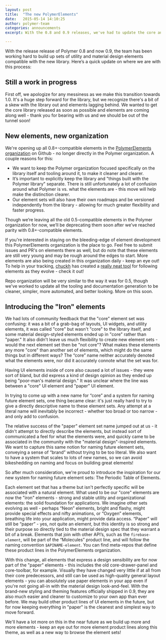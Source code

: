 ```yaml
---
layout: post
title:  "The new PolymerElements"
date:   2015-05-14 14:10:25
author: polymer-team
categories: announcements
excerpt: With the 0.8 and 0.9 releases, we've had to update the core and paper elements previously used with 0.5 to the new versions of the library. With this major breaking change, we've taken the opportunity to better organize these elements into more coherent "product lines," and have renamed the core elements to the iron elements.

---
```


With the release release of Polymer 0.8 and now 0.9, the team has been working hard to build up sets of utility and material design elements compatible with the new library. Here’s a quick update on where we are with this process:

## Still a work in progress

First off, we apologize for any messiness as we make this transition towards 1.0. It's a huge step forward for the library, but we recognize there's a bit of a skew with the library out and elements lagging behind.  We wanted to get the core library released as soon as possible and elements are coming along well - thank you for bearing with us and we should be out of the tunnel soon!

## New elements, new organization

We're opening up all 0.8+-compatible elements in the [PolymerElements organization](https://github.com/polymerelements) on Github - no longer directly in the Polymer organization. A couple reasons for this:

* We want to keep the Polymer organization focused specifically on the library itself and tooling around it, to make it cleaner and clearer.
* It’s important to explicitly keep the library and "things built with the Polymer library" separate. There is still unfortunately a lot of confusion around what Polymer is vs. what the elements are - this move will help make the distinction clearer.
* Our element sets will also have their own roadmaps and be versioned independently from the library - allowing for much greater flexibility and faster progress.

Though we’re leaving all the old 0.5-compatible elements in the Polymer organization for now, we’ll be deprecating them soon after we’ve reached parity with 0.8+-compatible elements.

If you're interested in staying on the bleeding-edge of element development this PolymerElements organization is the place to go. Feel free to submit issues and PR's on elements there as well, but do note that these elements are still very young and may be rough around the edges to start.  More elements are also being created in this organization daily - keep an eye out! To help in your tracking, [chuckh](https://github.com/chuckh) has created a [really neat tool](http://chuckh.github.io/road-to-polymer/) for following elements as they evolve - check it out!

Repo organization will be very similar to the way it was for 0.5, though we've worked to update all the tooling and documentation generation to be cleaner, simpler, more automated, and better looking. More on this soon.

## Introducing the "Iron" elements

We had lots of community feedback that the "core" element set was confusing: it was a bit of a grab-bag of layouts, UI widgets, and utility elements, it was called "core" but wasn't "core" to the library itself, and some material design-styled elements ended up in "core" rather than "paper." It also didn't leave us much flexibility to create new element sets - would the next element set then be "not core"? What makes these elements any more "core" than another set of elements, which might do the same things but in different ways? The “core” name neither accurately denoted what the elements were, nor did it accurately connote what the set was for.

Having UI elements inside of core also caused a lot of issues - they were sort of bland, but did express a kind of design opinion as they ended up being "poor-man's material design." It was unclear where the line was between a "core" UI element and "paper" UI element.

In trying to come up with a new name for “core” and a system for naming future element sets, one thing became clear: it's just really hard to try to give a directly descriptive name to these element sets. Any attempt at a literal name will inevitably be incorrect - whether too broad or too narrow - and only add to confusion.

The relative success of the "paper" element set name jumped out at us - it didn't attempt to directly describe the elements, but instead sort of communicated a feel for what the elements were, and quickly came to be associated in the community with the "material design"-inspired elements. We want to capture this same notion for naming future element sets, conveying a sense of “brand” without trying to be too literal. We also want to have a system that scales to lots of new names, so we can avoid bikeshedding on naming and focus on building great elements!

So after much consideration, we're proud to introduce the inspiration for our new system for naming future element sets: The Periodic Table of Elements.

Each element set that has a theme but isn't perfectly specific will be associated with a natural element. What used to be our "core" elements are now the "iron" elements - strong and stable utility and organizational elements: the solid foundation for applications. We imagine other sets evolving as well - perhaps “Neon” elements, bright and flashy, might provide special effects and nifty animations, or “Oxygen” elements, breathing life into your application, might provide data access. “Paper” will still be “paper” - yes, not quite an element, but this identity is so strong and their purpose so directly tied to the material design spec that they warrant a bit of a break. Elements that join with other API’s, such as the `firebase-element`, will be part of the “Molecules” product line, and will follow the naming convention `$APINAME-element`. You can find meta-repos that define these product lines in the PolymerElements organization.

With this change, all elements that express a design sensibility are for now part of the "paper" elements - this includes the old core-drawer-panel and core-toolbar, for example. Visually they have changed very little if at all from their core predecessors, and still can be used as high-quality general layout elements - you can absolutely use paper elements in your app even if you're not going all-in with the material design look-and-feel. With the brand-new styling and theming features officially shipped in 0.9, they are also much easier and cleaner to customize to your own app than ever before. We may build other product lines of UI elements in the future, but for now keeping everything in "paper" is the cleanest and simplest way to move forward.

We'll have a lot more on this in the near future as we build up more and more elements - keep an eye out for more element product lines along this theme, as well as a new way to browse the element sets!

